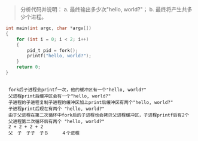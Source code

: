> 分析代码并说明： a. 最终输出多少次"hello, world?"； b. 最终将产生共多少个进程。

```c
int main(int argc, char *argv[])
{
	for (int i = 0; i < 2; i++)
	{
		pid_t pid = fork();
		printf("hello, world?");
	}
 	return 0;
}
```

```

 fork后子进程会printf一次，他的缓冲区有一个"hello, world?"
 父进程print后缓冲区会有一个"hello, world?"
 子进程的子进程复制子进程的缓冲区加上print后缓冲区有两个"hello, world?"
 子进程print后现在有两个 "hello, world?"     
 由于父进程在第二次循环中fork后的子进程也会拷贝父进程缓冲区，子进程printf后有2个
 父进程第二次循环后有两个 "hello, world?"
 2 + 2 + 2 + 2
 父　子　子子　子Ｂ　　　４个进程
```    
